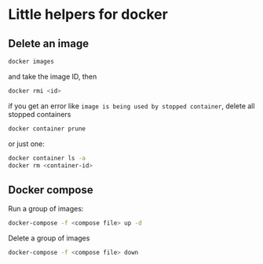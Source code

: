 # Little helpers for docker

## Delete an image

```bash
docker images
```

and take the image ID, then

```bash
docker rmi <id>
```

if you get an error like `image is being used by stopped container`, delete all
stopped containers

```bash
docker container prune
```

or just one:

```bash
docker container ls -a
docker rm <container-id>
```

## Docker compose

Run a group of images:

```bash
docker-compose -f <compose file> up -d
```

Delete a group of images

```bash
docker-compose -f <compose file> down
```